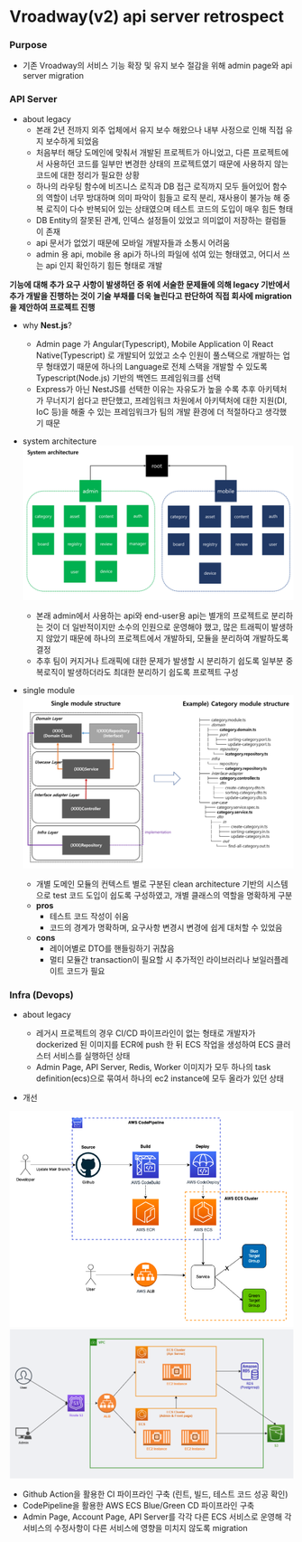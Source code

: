 # Vroadway(v2) api server retrospect

### Purpose
- 기존 Vroadway의 서비스 기능 확장 및 유지 보수 절감을 위해 admin page와 api server migration

### API Server
- about legacy
  - 본래 2년 전까지 외주 업체에서 유지 보수 해왔으나 내부 사정으로 인해 직접 유지 보수하게 되었음
  - 처음부터 해당 도메인에 맞춰서 개발된 프로젝트가 아니었고, 다른 프로젝트에서 사용하던 코드를 일부만 변경한 상태의 프로젝트였기 때문에 사용하지 않는 코드에 대한 정리가 필요한 상황
  - 하나의 라우팅 함수에 비즈니스 로직과 DB 접근 로직까지 모두 들어있어 함수의 역할이 너무 방대하며 의미 파악이 힘들고 로직 분리, 재사용이 불가능 해 중복 로직이 다수 반복되어 있는 상태였으며 테스트 코드의 도입이 매우 힘든 형태
  - DB Entity의 잘못된 관계, 인덱스 설정들이 있었고 의미없이 저장하는 컬럼들이 존재
  - api 문서가 없었기 때문에 모바일 개발자들과 소통시 어려움
  - admin 용 api, mobile 용 api가 하나의 파일에 섞여 있는 형태였고, 어디서 쓰는 api 인지 확인하기 힘든
  형태로 개발

**기능에 대해 추가 요구 사항이 발생하던 중 위에 서술한 문제들에 의해 legacy 기반에서 추가 개발을 진행하는 것이 기술 부채를 더욱 늘린다고 판단하여 직접 회사에 migration을 제안하여 프로젝트 진행**

- why **Nest.js**?
  - Admin page 가 Angular(Typescript), Mobile Application 이 React Native(Typescript) 로 개발되어 있었고 소수 인원이 풀스택으로 개발하는 업무 형태였기 때문에 하나의 Language로 전체 스택을 개발할 수 있도록 Typescript(Node.js) 기반의 백엔드 프레임워크를 선택
  - Express가 아닌 NestJS를 선택한 이유는 자유도가 높을 수록 추후 아키텍처가 무너지기 쉽다고 판단했고,  프레임워크 차원에서 아키텍처에 대한 지원(DI, IoC 등)을 해줄 수 있는 프레임워크가 팀의 개발 환경에 더 적절하다고 생각했기 때문

- system architecture
  ![systemArchitecture](./system_architecture.png)
  - 본래 admin에서 사용하는 api와 end-user용 api는 별개의 프로젝트로 분리하는 것이 더 일반적이지만 소수의 인원으로 운영해야 했고, 많은 트래픽이 발생하지 않았기 때문에 하나의 프로젝트에서 개발하되, 모듈을 분리하여 개발하도록 결정
  - 추후 팀이 커지거나 트래픽에 대한 문제가 발생할 시 분리하기 쉽도록 일부분 중복로직이 발생하더라도 최대한 분리하기 쉽도록 프로젝트 구성 
- single module
![singlemodule](./single_module_structure.png)
  - 개별 도메인 모듈의 컨텍스트 별로 구분된 clean architecture 기반의 시스템으로 test 코드 도입이 쉽도록 구성하였고, 개별 클래스의 역할을 명확하게 구분
  - **pros**
    - 테스트 코드 작성이 쉬움 
    - 코드의 경계가 명확하며, 요구사항 변경시 변경에 쉽게 대처할 수 있었음
  - **cons**
    - 레이어별로 DTO를 핸들링하기 귀찮음
    - 멀티 모듈간 transaction이 필요할 시 추가적인 라이브러리나 보일러플레이트 코드가 필요

### Infra (Devops)

- about legacy 
  - 레거시 프로젝트의 경우 CI/CD 파이프라인이 없는 형태로 개발자가 dockerized 된 이미지를 ECR에 push 한 뒤 ECS 작업을 생성하여 ECS 클러스터 서비스를 실행하던 상태 
  - Admin Page, API Server, Redis, Worker 이미지가 모두 하나의 task definition(ecs)으로 묶여서 하나의 ec2 instance에 모두 올라가 있던 상태 

- 개선

![cd-pi](./cd_pipeline.png)
![infra_a](./infra_architecture.png)
  - Github Action을 활용한 CI 파이프라인 구축 (린트, 빌드, 테스트 코드 성공 확인)
  - CodePipeline을 활용한 AWS ECS Blue/Green CD 파이프라인 구축
  - Admin Page, Account Page, API Server를 각각 다른 ECS 서비스로 운영해 각 서비스의 수정사항이 다른 서비스에 영향을 미치지 않도록 migration